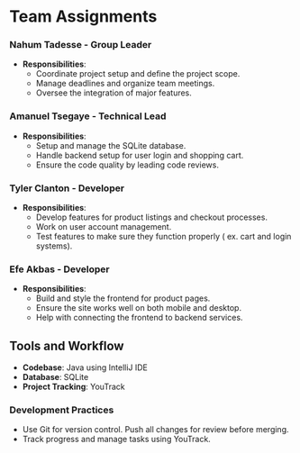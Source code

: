 # Team Assignments

### Nahum Tadesse - Group Leader
- **Responsibilities**:
  - Coordinate project setup and define the project scope.
  - Manage deadlines and organize team meetings.
  - Oversee the integration of major features.

### Amanuel Tsegaye - Technical Lead
- **Responsibilities**:
  - Setup and manage the SQLite database.
  - Handle backend setup for user login and shopping cart.
  - Ensure the code quality by leading code reviews.

### Tyler Clanton - Developer
- **Responsibilities**:
  - Develop features for product listings and checkout processes.
  - Work on user account management.
  - Test features to make sure they function properly ( ex. cart and login systems).

### Efe Akbas - Developer
- **Responsibilities**:
  - Build and style the frontend for product pages.
  - Ensure the site works well on both mobile and desktop.
  - Help with connecting the frontend to backend services.

## Tools and Workflow

- **Codebase**: Java using IntelliJ IDE
- **Database**: SQLite
- **Project Tracking**: YouTrack

### Development Practices
- Use Git for version control. Push all changes for review before merging.
- Track progress and manage tasks using YouTrack.


